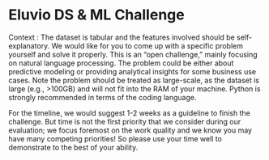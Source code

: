 # Eluvio DS & ML Challenge

Context : The dataset is tabular and the features involved should be self-explanatory. We would like for you to come up with a specific problem yourself and solve it properly. This is an “open challenge,” mainly focusing on natural language processing. The problem could be either about predictive modeling or providing analytical insights for some business use cases. Note the problem should be treated as large-scale, as the dataset is large (e.g., >100GB) and will not fit into the RAM of your machine. Python is strongly recommended in terms of the coding language.

For the timeline, we would suggest 1-2 weeks as a guideline to finish the challenge. But time is not the first priority that we consider during our evaluation; we focus foremost on the work quality and we know you may have many competing priorities! So please use your time well to demonstrate to the best of your ability.

